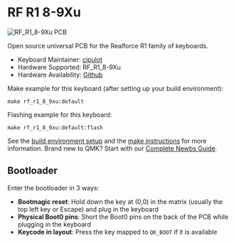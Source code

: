 # RF R1 8-9Xu

![RF_R1_8-9Xu PCB](https://i.imgur.com/lyy5OPr.png)

Open source universal PCB for the Realforce R1 family of keyboards.

* Keyboard Maintainer: [cipulot](https://github.com/cipulot)
* Hardware Supported: RF_R1_8-9Xu
* Hardware Availability: [Github](https://github.com/Cipulot/RF_R1_8-9Xu)

Make example for this keyboard (after setting up your build environment):

    make rf_r1_8_9xu:default

Flashing example for this keyboard:

    make rf_r1_8_9xu:default:flash

See the [build environment setup](https://docs.qmk.fm/#/getting_started_build_tools) and the [make instructions](https://docs.qmk.fm/#/getting_started_make_guide) for more information. Brand new to QMK? Start with our [Complete Newbs Guide](https://docs.qmk.fm/#/newbs).

## Bootloader

Enter the bootloader in 3 ways:

* **Bootmagic reset**: Hold down the key at (0,0) in the matrix (usually the top left key or Escape) and plug in the keyboard
* **Physical Boot0 pins**: Short the Boot0 pins on the back of the PCB while plugging in the keyboard
* **Keycode in layout**: Press the key mapped to `QK_BOOT` if it is available

